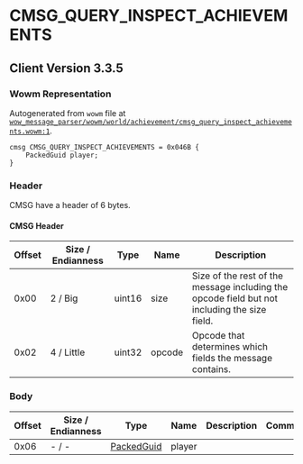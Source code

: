 # CMSG_QUERY_INSPECT_ACHIEVEMENTS

## Client Version 3.3.5

### Wowm Representation

Autogenerated from `wowm` file at [`wow_message_parser/wowm/world/achievement/cmsg_query_inspect_achievements.wowm:1`](https://github.com/gtker/wow_messages/tree/main/wow_message_parser/wowm/world/achievement/cmsg_query_inspect_achievements.wowm#L1).
```rust,ignore
cmsg CMSG_QUERY_INSPECT_ACHIEVEMENTS = 0x046B {
    PackedGuid player;
}
```
### Header

CMSG have a header of 6 bytes.

#### CMSG Header

| Offset | Size / Endianness | Type   | Name   | Description |
| ------ | ----------------- | ------ | ------ | ----------- |
| 0x00   | 2 / Big           | uint16 | size   | Size of the rest of the message including the opcode field but not including the size field.|
| 0x02   | 4 / Little        | uint32 | opcode | Opcode that determines which fields the message contains.|

### Body

| Offset | Size / Endianness | Type | Name | Description | Comment |
| ------ | ----------------- | ---- | ---- | ----------- | ------- |
| 0x06 | - / - | [PackedGuid](../types/packed-guid.md) | player |  |  |

